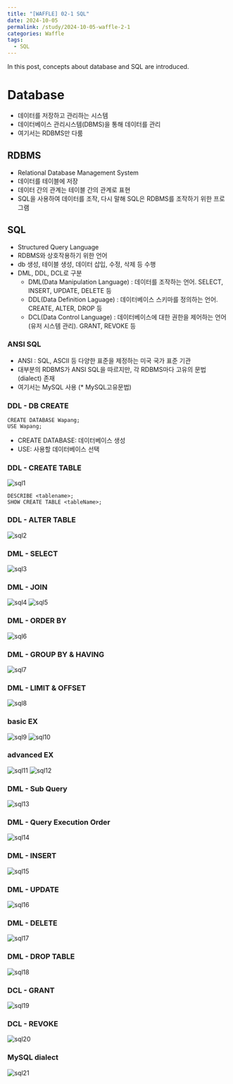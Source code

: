 ```yaml
---
title: "[WAFFLE] 02-1 SQL"
date: 2024-10-05
permalink: /study/2024-10-05-waffle-2-1
categories: Waffle
tags:
  - SQL
---
```


In this post, concepts about database and SQL are introduced. 

# Database
- 데이터를 저장하고 관리하는 시스템
- 데이터베이스 관리시스템(DBMS)을 통해 데이터를 관리
- 여기서는 RDBMS만 다룸

## RDBMS
- Relational Database Management System
- 데이터를 테이블에 저장
- 데이터 간의 관계는 테이블 간의 관계로 표현
- SQL을 사용하여 데이터를 조작, 다시 말해 SQL은 RDBMS를 조작하기 위한 프로그램

## SQL
- Structured Query Language
- RDBMS와 상호작용하기 위한 언어
- db 생성, 테이블 생성, 데이터 삽입, 수정, 삭제 등 수행
- DML, DDL, DCL로 구분
    - DML(Data Manipulation Language) : 데이터를 조작하는 언어. SELECT, INSERT, UPDATE, DELETE 등
    - DDL(Data Definition Laguage) : 데이터베이스 스키마를 정의하는 언어. CREATE, ALTER, DROP 등
    - DCL(Data Control Language) : 데이터베이스에 대한 권한을 제어하는 언어(유저 시스템 관리). GRANT, REVOKE 등

### ANSI SQL
- ANSI : SQL, ASCII 등 다양한 표준을 제정하는 미국 국가 표준 기관
- 대부분의 RDBMS가 ANSI SQL을 따르지만, 각 RDBMS마다 고유의 문법(dialect) 존재
- 여기서는 MySQL 사용 (* MySQL고유문법)

### DDL - DB CREATE
```mysql
CREATE DATABASE Wapang;
USE Wapang;
```
- CREATE DATABASE: 데이터베이스 생성
- USE: 사용할 데이터베이스 선택

### DDL - CREATE TABLE
![sql1](..\images\2024-10-05-waffle-2-1\sql1.png)
```mysql
DESCRIBE <tablename>;
SHOW CREATE TABLE <tableName>;
```

### DDL - ALTER TABLE
![sql2](..\images\2024-10-05-waffle-2-1\sql2.png)

### DML - SELECT
![sql3](..\images\2024-10-05-waffle-2-1\sql3.png)

### DML - JOIN
![sql4](..\images\2024-10-05-waffle-2-1\sql4.png)
![sql5](..\images\2024-10-05-waffle-2-1\sql5.png)

### DML - ORDER BY
![sql6](..\images\2024-10-05-waffle-2-1\sql6.png)

### DML - GROUP BY & HAVING
![sql7](..\images\2024-10-05-waffle-2-1\sql7.png)

### DML - LIMIT & OFFSET
![sql8](..\images\2024-10-05-waffle-2-1\sql8.png)

### basic EX
![sql9](..\images\2024-10-05-waffle-2-1\sql9.png)
![sql10](..\images\2024-10-05-waffle-2-1\sql10.png)


### advanced EX
![sql11](..\images\2024-10-05-waffle-2-1\sql11.png)
![sql12](..\images\2024-10-05-waffle-2-1\sql12.png)

### DML - Sub Query
![sql13](..\images\2024-10-05-waffle-2-1\sql13.png)

### DML - Query Execution Order
![sql14](..\images\2024-10-05-waffle-2-1\sql14.png)

### DML - INSERT
![sql15](..\images\2024-10-05-waffle-2-1\sql15.png)

### DML - UPDATE
![sql16](..\images\2024-10-05-waffle-2-1\sql16.png)

### DML - DELETE
![sql17](..\images\2024-10-05-waffle-2-1\sql17.png)

### DML - DROP TABLE
![sql18](..\images\2024-10-05-waffle-2-1\sql18.png)

### DCL - GRANT
![sql19](..\images\2024-10-05-waffle-2-1\sql19.png)

### DCL - REVOKE
![sql20](..\images\2024-10-05-waffle-2-1\sql20.png)

### MySQL dialect
![sql21](..\images\2024-10-05-waffle-2-1\sql21.png)
